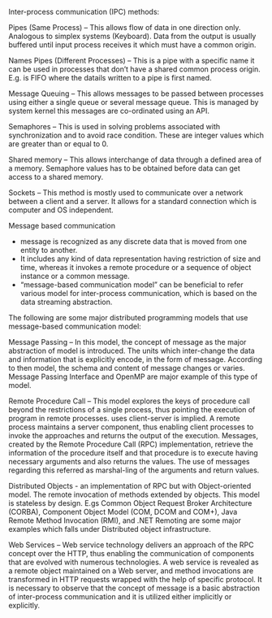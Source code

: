 Inter-process communication (IPC) methods:

Pipes (Same Process) –
This allows flow of data in one direction only. Analogous to simplex systems (Keyboard). Data from the output is usually buffered until input process receives it which must have a common origin.

Names Pipes (Different Processes) –
This is a pipe with a specific name it can be used in processes that don’t have a shared common process origin. E.g. is FIFO where the datails written to a pipe is first named.

Message Queuing –
This allows messages to be passed between processes using either a single queue or several message queue. This is managed by system kernel this messages are co-ordinated using an API.

Semaphores –
This is used in solving problems associated with synchronization and to avoid race condition. These are integer values which are greater than or equal to 0.

Shared memory –
This allows interchange of data through a defined area of a memory. Semaphore values has to be obtained before data can get access to a shared memory.

Sockets –
This method is mostly used to communicate over a network between a client and a server. It allows for a standard connection which is computer and OS independent.

Message based communication
- message is  recognized as any discrete data that is moved from one entity to another. 
- It includes any kind of data representation having restriction of size and time, whereas it invokes a remote procedure or a sequence of object instance or a common message.
- “message-based communication model” can be beneficial to refer various model for inter-process communication, which is based on the data streaming abstraction.

The following are some major distributed programming models that use message-based communication model:

Message Passing –
In this model, the concept of message as the major abstraction of model is introduced. The units which inter-change the data and information that is explicitly encode, in the form of message. According to then model, the schema and content of message changes or varies. Message Passing Interface and OpenMP are major example of this type of model.

Remote Procedure Call –
This model explores the keys of procedure call beyond the restrictions of a single process, thus pointing the execution of program in remote processes. 
uses client-server is implied. 
A remote process maintains a server component, thus enabling client processes to invoke the approaches and returns the output of the execution. 
Messages, created by the Remote Procedure Call (RPC) implementation, retrieve the information of the procedure itself and that procedure is to execute having necessary arguments and also returns the values. 
The use of messages regarding this referred as marshal-ling of the arguments and return values.

Distributed Objects -
an implementation of RPC but with Object-oriented model. The remote invocation of methods extended by objects.
This model is stateless by design.
E.gs Common Object Request Broker Architecture (CORBA), Component Object Model (COM, DCOM and COM+), Java Remote Method Invocation (RMI), and .NET Remoting are some major examples which falls under Distributed object infrastructure.

Web Services –
Web service technology delivers an approach of the RPC concept over the HTTP, thus enabling the communication of components that are evolved with numerous technologies. A web service is revealed as a remote object maintained on a Web server, and method invocations are transformed in HTTP requests wrapped with the help of specific protocol. It is necessary to observe that the concept of message is a basic abstraction of inter-process communication and it is utilized either implicitly or explicitly.

